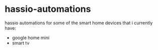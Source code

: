 # hassio-automations
hassio automations for some of the smart home devices that i currently have:
- google home mini 
- smart tv
